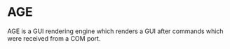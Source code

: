 AGE
===

AGE is a GUI rendering engine which renders a GUI after commands which were received from a COM port.
